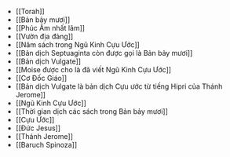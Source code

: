 - [[Torah]]
- [[Bản bảy mươi]]
- [[Phúc Âm nhất lãm]]
- [[Vườn địa đàng]]
- [[Năm sách trong Ngũ Kinh Cựu Ước]]
- [[Bản dịch Septuaginta còn được gọi là Bản bảy mươi]]
- [[Bản dịch Vulgate]]
- [[Moise được cho là đã viết Ngũ Kinh Cựu Ước]]
- [[Cơ Đốc Giáo]]
- [[Bản dịch Vulgate là bản dịch Cựu ước từ tiếng Hipri của Thánh Jerome]]
- [[Ngũ Kinh Cựu Ước]]
- [[Thời gian dịch các sách trong Bản bảy mươi]]
- [[Cựu Ước]]
- [[Đức Jesus]]
- [[Thánh Jerome]]
- [[Baruch Spinoza]]
